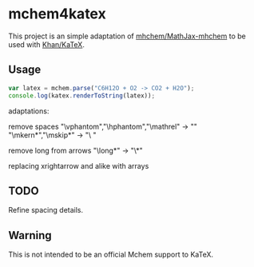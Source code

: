 # mchem4katex
This project is an simple adaptation of [mhchem/MathJax-mhchem](https://github.com/mhchem/MathJax-mhchem) to be used with [Khan/KaTeX](https://github.com/Khan/KaTeX/).

## Usage
```javascript
var latex = mchem.parse("C6H12O + O2 -> CO2 + H2O");
console.log(katex.renderToString(latex));
```

adaptations:

remove spaces
"\\vphantom","\\hphantom","\\mathrel" -> ""
"\\mkern*","\\mskip*" -> "\\ "

remove long from arrows
"\\long*" -> "\\*" 

replacing xrightarrow and alike with arrays

## TODO
 Refine spacing details.

## Warning
This is not intended to be an official Mchem support to KaTeX.
